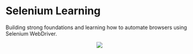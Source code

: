 # Selenium Learning

Building strong foundations and learning how to automate browsers using Selenium WebDriver.

<p align="center">
<img src="https://dominik-spieler.com/wp-content/uploads/2019/03/PythonBrowserBot-2-740x414.png">
</p>
